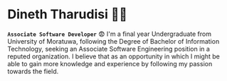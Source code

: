 #  Dineth Tharudisi 🌸👾

**`Associate Software Developer`**
:fearful:
I'm a final year Undergraduate from University of Moratuwa, following the Degree of Bachelor of Information Technology, seeking an Associate Software Engineering position in a reputed organization. I believe that as an opportunity in which I might be able to gain more knowledge and experience by following my passion towards the field. 

